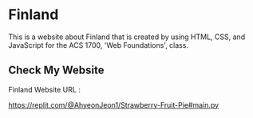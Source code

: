 # Finland
This is a website about Finland that is created by using HTML, CSS, and JavaScript for the ACS 1700, 'Web Foundations', class.

## Check My Website

Finland Website URL :

https://replit.com/@AhyeonJeon1/Strawberry-Fruit-Pie#main.py
